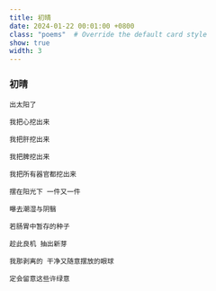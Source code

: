 ```yaml
---
title: 初晴
date: 2024-01-22 00:01:00 +0800
class: "poems"  # Override the default card style
show: true
width: 3
---
```


### 初晴

```angular2html
出太阳了

我把心挖出来

我把肝挖出来

我把脾挖出来

我把所有器官都挖出来

摆在阳光下 一件又一件

曝去潮湿与阴翳

若肠胃中暂存的种子

趁此良机 抽出新芽

我那剥离的 干净又随意摆放的眼球

定会留意这些许绿意
```